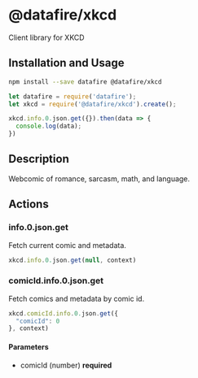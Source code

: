 # @datafire/xkcd

Client library for XKCD

## Installation and Usage
```bash
npm install --save datafire @datafire/xkcd
```

```js
let datafire = require('datafire');
let xkcd = require('@datafire/xkcd').create();

xkcd.info.0.json.get({}).then(data => {
  console.log(data);
})
```

## Description
Webcomic of romance, sarcasm, math, and language.

## Actions
### info.0.json.get
Fetch current comic and metadata.



```js
xkcd.info.0.json.get(null, context)
```


### comicId.info.0.json.get
Fetch comics and metadata  by comic id.



```js
xkcd.comicId.info.0.json.get({
  "comicId": 0
}, context)
```

#### Parameters
* comicId (number) **required**


